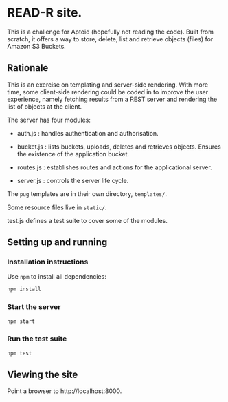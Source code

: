 # READ-R site.

This is a challenge for Aptoid (hopefully not reading the code). Built from
scratch, it offers a way to store, delete, list and retrieve objects (files) for
Amazon S3 Buckets.


## Rationale

This is an exercise on templating and server-side rendering. With more time,
some client-side rendering could be coded in to improve the user experience,
namely fetching results from a REST server and rendering the list of objects
at the client.

The server has four modules:

+ auth.js : handles authentication and authorisation.

+ bucket.js : lists buckets, uploads, deletes and retrieves objects.  Ensures
     the existence of the application bucket.
     
+ routes.js : establishes routes and actions for the applicational server.

+ server.js : controls the server life cycle.

The `pug` templates are in their own directory, `templates/`.

Some resource files live in `static/`.

test.js defines a test suite to cover some of the modules.


## Setting up and running

### Installation instructions

Use `npm` to install all dependencies:

```bash
npm install
```

### Start the server

```bash
npm start
```

### Run the test suite

```bash
npm test
```

## Viewing the site

Point a browser to http://localhost:8000.


